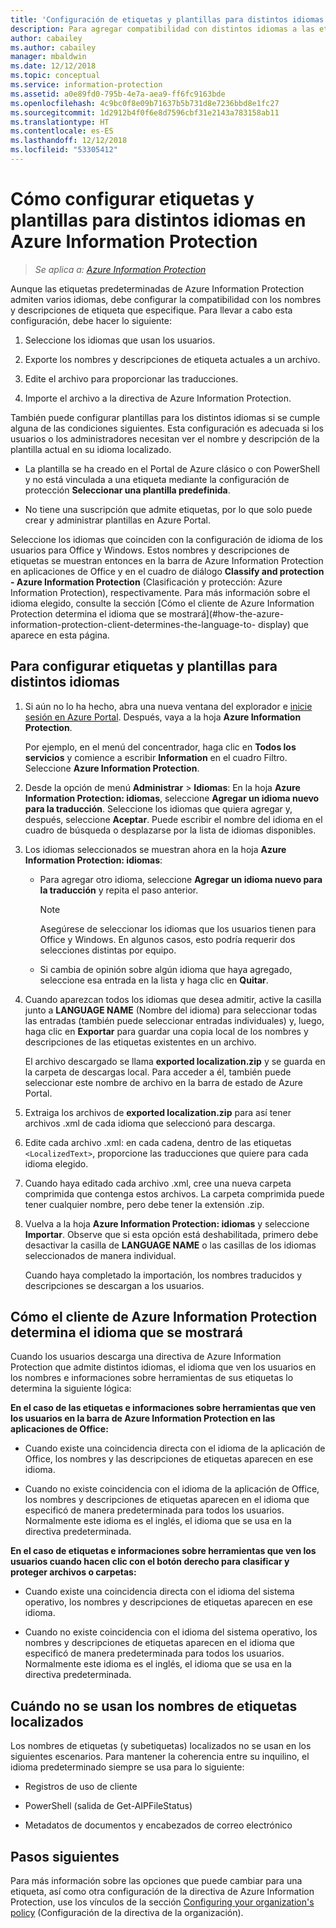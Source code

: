 ```yaml
---
title: 'Configuración de etiquetas y plantillas para distintos idiomas en Azure Information Protection: AIP'
description: Para agregar compatibilidad con distintos idiomas a las etiquetas que los usuarios ven en la barra de Information Protection y a todas las plantillas que ven, especifique los idiomas en la directiva de Azure Information Protection e importe las traducciones.
author: cabailey
ms.author: cabailey
manager: mbaldwin
ms.date: 12/12/2018
ms.topic: conceptual
ms.service: information-protection
ms.assetid: a0e89fd0-795b-4e7a-aea9-ff6fc9163bde
ms.openlocfilehash: 4c9bc0f8e09b71637b5b731d8e7236bbd8e1fc27
ms.sourcegitcommit: 1d2912b4f0f6e8d7596cbf31e2143a783158ab11
ms.translationtype: HT
ms.contentlocale: es-ES
ms.lasthandoff: 12/12/2018
ms.locfileid: "53305412"
---
```

# <a name="how-to-configure-labels-and-templates-for-different-languages-in-azure-information-protection"></a>Cómo configurar etiquetas y plantillas para distintos idiomas en Azure Information Protection

>*Se aplica a: [Azure Information Protection](https://azure.microsoft.com/pricing/details/information-protection)*

Aunque las etiquetas predeterminadas de Azure Information Protection admiten varios idiomas, debe configurar la compatibilidad con los nombres y descripciones de etiqueta que especifique. Para llevar a cabo esta configuración, debe hacer lo siguiente:

1. Seleccione los idiomas que usan los usuarios. 

2. Exporte los nombres y descripciones de etiqueta actuales a un archivo.

3. Edite el archivo para proporcionar las traducciones.

4. Importe el archivo a la directiva de Azure Information Protection.

También puede configurar plantillas para los distintos idiomas si se cumple alguna de las condiciones siguientes. Esta configuración es adecuada si los usuarios o los administradores necesitan ver el nombre y descripción de la plantilla actual en su idioma localizado.

- La plantilla se ha creado en el Portal de Azure clásico o con PowerShell y no está vinculada a una etiqueta mediante la configuración de protección **Seleccionar una plantilla predefinida**.

- No tiene una suscripción que admite etiquetas, por lo que solo puede crear y administrar plantillas en Azure Portal.

Seleccione los idiomas que coinciden con la configuración de idioma de los usuarios para Office y Windows. Estos nombres y descripciones de etiquetas se muestran entonces en la barra de Azure Information Protection en aplicaciones de Office y en el cuadro de diálogo **Classify and protection - Azure Information Protection** (Clasificación y protección: Azure Information Protection), respectivamente. Para más información sobre el idioma elegido, consulte la sección [Cómo el cliente de Azure Information Protection determina el idioma que se mostrará](#how-the-azure-information-protection-client-determines-the-language-to- display) que aparece en esta página. 

## <a name="to-configure-labels-and-templates-for-different-languages"></a>Para configurar etiquetas y plantillas para distintos idiomas

1. Si aún no lo ha hecho, abra una nueva ventana del explorador e [inicie sesión en Azure Portal](configure-policy.md#signing-in-to-the-azure-portal). Después, vaya a la hoja **Azure Information Protection**.
    
    Por ejemplo, en el menú del concentrador, haga clic en **Todos los servicios** y comience a escribir **Information** en el cuadro Filtro. Seleccione **Azure Information Protection**.

2. Desde la opción de menú **Administrar** > **Idiomas**: En la hoja **Azure Information Protection: idiomas**, seleccione **Agregar un idioma nuevo para la traducción**. Seleccione los idiomas que quiera agregar y, después, seleccione **Aceptar**. Puede escribir el nombre del idioma en el cuadro de búsqueda o desplazarse por la lista de idiomas disponibles.

3. Los idiomas seleccionados se muestran ahora en la hoja **Azure Information Protection: idiomas**:
    
    - Para agregar otro idioma, seleccione **Agregar un idioma nuevo para la traducción** y repita el paso anterior. 
        
        > [!NOTE]
        > Asegúrese de seleccionar los idiomas que los usuarios tienen para Office y Windows. En algunos casos, esto podría requerir dos selecciones distintas por equipo.
        
    - Si cambia de opinión sobre algún idioma que haya agregado, seleccione esa entrada en la lista y haga clic en **Quitar**.

4. Cuando aparezcan todos los idiomas que desea admitir, active la casilla junto a **LANGUAGE NAME** (Nombre del idioma) para seleccionar todas las entradas (también puede seleccionar entradas individuales) y, luego, haga clic en **Exportar** para guardar una copia local de los nombres y descripciones de las etiquetas existentes en un archivo. 
    
    El archivo descargado se llama **exported localization.zip** y se guarda en la carpeta de descargas local. Para acceder a él, también puede seleccionar este nombre de archivo en la barra de estado de Azure Portal.

5. Extraiga los archivos de **exported localization.zip** para así tener archivos .xml de cada idioma que seleccionó para descarga. 

6. Edite cada archivo .xml: en cada cadena, dentro de las etiquetas `<LocalizedText>`, proporcione las traducciones que quiere para cada idioma elegido. 

7. Cuando haya editado cada archivo .xml, cree una nueva carpeta comprimida que contenga estos archivos. La carpeta comprimida puede tener cualquier nombre, pero debe tener la extensión .zip.

8. Vuelva a la hoja **Azure Information Protection: idiomas** y seleccione **Importar**. Observe que si esta opción está deshabilitada, primero debe desactivar la casilla de **LANGUAGE NAME** o las casillas de los idiomas seleccionados de manera individual.
    
    Cuando haya completado la importación, los nombres traducidos y descripciones se descargan a los usuarios.

## <a name="how-the-azure-information-protection-client-determines-the-language-to-display"></a>Cómo el cliente de Azure Information Protection determina el idioma que se mostrará

Cuando los usuarios descarga una directiva de Azure Information Protection que admite distintos idiomas, el idioma que ven los usuarios en los nombres e informaciones sobre herramientas de sus etiquetas lo determina la siguiente lógica:

**En el caso de las etiquetas e informaciones sobre herramientas que ven los usuarios en la barra de Azure Information Protection en las aplicaciones de Office:**

- Cuando existe una coincidencia directa con el idioma de la aplicación de Office, los nombres y las descripciones de etiquetas aparecen en ese idioma.

- Cuando no existe coincidencia con el idioma de la aplicación de Office, los nombres y descripciones de etiquetas aparecen en el idioma que especificó de manera predeterminada para todos los usuarios. Normalmente este idioma es el inglés, el idioma que se usa en la directiva predeterminada.

**En el caso de etiquetas e informaciones sobre herramientas que ven los usuarios cuando hacen clic con el botón derecho para clasificar y proteger archivos o carpetas:**

- Cuando existe una coincidencia directa con el idioma del sistema operativo, los nombres y descripciones de etiquetas aparecen en ese idioma.

- Cuando no existe coincidencia con el idioma del sistema operativo, los nombres y descripciones de etiquetas aparecen en el idioma que especificó de manera predeterminada para todos los usuarios. Normalmente este idioma es el inglés, el idioma que se usa en la directiva predeterminada.

## <a name="when-localized-label-names-are-not-used"></a>Cuándo no se usan los nombres de etiquetas localizados

Los nombres de etiquetas (y subetiquetas) localizados no se usan en los siguientes escenarios. Para mantener la coherencia entre su inquilino, el idioma predeterminado siempre se usa para lo siguiente:

- Registros de uso de cliente

- PowerShell (salida de Get-AIPFileStatus)

- Metadatos de documentos y encabezados de correo electrónico


## <a name="next-steps"></a>Pasos siguientes

Para más información sobre las opciones que puede cambiar para una etiqueta, así como otra configuración de la directiva de Azure Information Protection, use los vínculos de la sección [Configuring your organization's policy](configure-policy.md#configuring-your-organizations-policy) (Configuración de la directiva de la organización).



